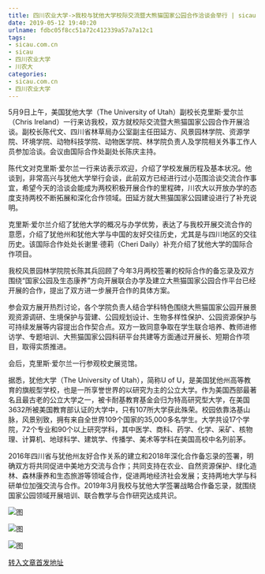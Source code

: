```yaml
---
title: 四川农业大学->我校与犹他大学校际交流暨大熊猫国家公园合作洽谈会举行 | sicau.com.cn
date: 2019-05-12 19:40:20
urlname: fdbc05f8cc51a72c412339a57a7a12c1
tags: 
- sicau.com.cn
- sicau
- 四川农业大学
- 川农大
categories:
- sicau.com.cn
- 四川农业大学
---
```



5月9日上午，美国犹他大学（The University of Utah）副校长克里斯·爱尔兰（Chris Ireland）一行来访我校，双方就校际交流暨大熊猫国家公园合作开展洽谈。副校长陈代文、四川省林草局办公室副主任田延方、风景园林学院、资源学院、环境学院、动物科技学院、动物医学院、林学院负责人及学院相关外事工作人员参加洽谈。会议由国际合作处副处长陈庆主持。

陈代文对克里斯·爱尔兰一行来访表示欢迎，介绍了学校发展历程及基本状况。他谈到，非常高兴与犹他大学举行会谈，此前双方已经进行过小范围洽谈交流合作事宜，希望今天的洽谈会能成为两校积极开展合作的里程碑，川农大以开放办学的态度支持两校不断拓展和深化合作领域。田延方就大熊猫国家公园建设进行了补充说明。

克里斯·爱尔兰介绍了犹他大学的概况与办学优势，表达了与我校开展交流合作的意愿，介绍了犹他州和犹他大学与中国的友好交往历史，尤其是与四川地区的交往历史。该国际合作处处长谢里·德莉（Cheri Daily）补充介绍了犹他大学的国际合作项目。

我校风景园林学院院长陈其兵回顾了今年3月两校签署的校际合作的备忘录及双方围绕“国家公园及生态康养”方向开展联合办学及建立大熊猫国家公园合作平台已经开展的合作，提出了双方进一步展开合作的具体方案。

参会双方展开热烈讨论，各个学院负责人结合学科特色围绕大熊猫国家公园开展景观资源调研、生境保护与营建、公园规划设计、生物多样性保护、公园资源保护与可持续发展等内容提出合作契合点。双方一致同意争取在学生联合培养、教师进修访学、专题培训、大熊猫国家公园科研平台共建等方面通过开展长、短期合作项目，取得实质推进。

会后，克里斯·爱尔兰一行参观校史展览馆。

据悉，犹他大学（The University of Utah），简称U of U，是美国犹他州高等教育的旗舰型学校，也是一所享誉世界的以研究为主的公立大学。作为美国西部最著名且最古老的公立大学之一，被卡耐基教育基金会归为特高研究型大学，在美国3632所被美国教育部认证的大学中，只有107所大学获此殊荣。校园依靠洛基山脉，风景别致，拥有来自全世界109个国家的35,000多名学生。大学共设17个学院，72个专业和90个以上研究学科，其中医学、商科、药学、化学、采矿、核物理、计算机、地球科学、建筑学、传播学、美术等学科在美国高校中名列前茅。

2016年四川省与犹他州友好合作关系的建立和2018年深化合作备忘录的签署，明确双方将共同促进中美地方交流与合作；共同支持在农业、自然资源保护、绿化造林、森林康养和生态旅游等领域合作，促进两地经济社会发展；支持两地大学与科研单位加强交流与合作。2019年3月我校与犹他大学签署战略合作备忘录，就围绕国家公园领域开展培训、联合教学与合作研究达成共识。



![图](https://news.sicau.edu.cn/__local/2/ED/9E/DF034D6D739505FE362286C1EC7_48A9EA1B_1BC1B.jpg)

![图](https://news.sicau.edu.cn/__local/9/5E/BE/20C4702A387F7E6F3C15E09F1AB_08A80A9D_137A4.jpg)

![图](https://news.sicau.edu.cn/__local/C/64/75/F6219E02CFCEFE8B6FED46BB3BB_0EEBE011_107B2.jpg)

[转入文章首发地址](https://news.sicau.edu.cn/info/1078/51143.htm)